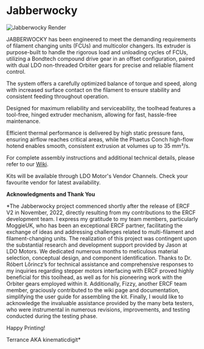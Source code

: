 # Jabberwocky

![Jabberwocky Render](https://github.com/kinematicdigit/Jabberwocky/blob/main/Images/JabberWocky_Render.png)

JABBERWOCKY has been engineered to meet the demanding requirements of filament changing units (FCUs) and multicolor changers. Its extruder is purpose-built to handle the rigorous load and unloading cycles of FCUs, utilizing a Bondtech compound drive gear in an offset configuration, paired with dual LDO non-threaded Orbiter gears for precise and reliable filament control.

The system offers a carefully optimized balance of torque and speed, along with increased surface contact on the filament to ensure stability and consistent feeding throughout operation.

Designed for maximum reliability and serviceability, the toolhead features a tool-free, hinged extruder mechanism, allowing for fast, hassle-free maintenance.

Efficient thermal performance is delivered by high static pressure fans, ensuring airflow reaches critical areas, while the Phaetus Conch high-flow hotend enables smooth, consistent extrusion at volumes up to 35 mm³/s.


For complete assembly instructions and additional technical details, please refer to our [Wiki](https://github.com/kinematicdigit/Jabberwocky/wiki).


Kits will be available through LDO Motor's Vendor Channels. Check your favourite vendor for latest availability.


**Acknowledgments and Thank You**

*The Jabberwocky project commenced shortly after the release of ERCF V2 in November, 2022, directly resulting from my contributions to the ERCF development team. I express my gratitude to my team members, particularly MoggieUK, who has been an exceptional ERCF partner, facilitating the exchange of ideas and addressing challenges related to multi-filament and filament-changing units. The realization of this project was contingent upon the substantial research and development support provided by Jason at LDO Motors. We dedicated numerous months to meticulous material selection, conceptual design, and component identification. Thanks to Dr. Róbert Lőrincz’s for technical assistance and comprehensive responses to my inquiries regarding stepper motors interfacing with ERCF proved highly beneficial for this toolhead, as well as for his pioneering work with the Orbiter gears employed within it. Additionally, Fizzy, another ERCF team member, graciously contributed to the wiki page and documentation, simplifying the user guide for assembling the kit. Finally, I would like to acknowledge the invaluable assistance provided by the many beta testers, who were instrumental in numerous revisions, improvements, and testing conducted during the testing phase.&#x20;

Happy Printing!

Terrance AKA kinematicdigit*

